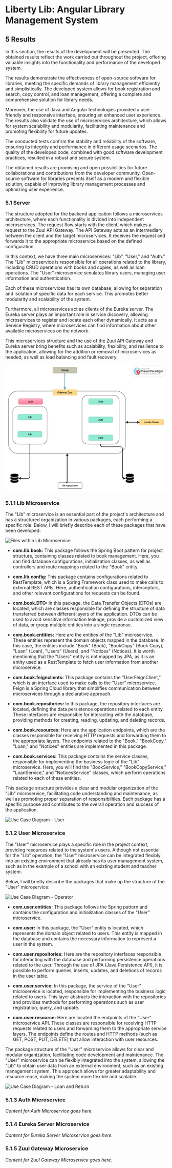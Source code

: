 # Liberty Lib: Angular Library Management System

## 5 Results

In this section, the results of the development will be presented. The obtained results reflect the work carried out throughout the project, offering valuable insights into the functionality and performance of the developed system. 

The results demonstrate the effectiveness of open-source software for libraries, meeting the specific demands of library management efficiently and simplistically. The developed system allows for book registration and search, copy control, and loan management, offering a complete and comprehensive solution for library needs.

Moreover, the use of Java and Angular technologies provided a user-friendly and responsive interface, ensuring an enhanced user experience. The results also validate the use of microservices architecture, which allows for system scalability and modularity, facilitating maintenance and promoting flexibility for future updates.

The conducted tests confirm the stability and reliability of the software, ensuring its integrity and performance in different usage scenarios. The quality of the developed code, combined with good software development practices, resulted in a robust and secure system.

The obtained results are promising and open possibilities for future collaborations and contributions from the developer community. Open-source software for libraries presents itself as a modern and flexible solution, capable of improving library management processes and optimizing user experience.

### 5.1 Server

The structure adopted for the backend application follows a microservices architecture, where each functionality is divided into independent microservices. The request flow starts with the client, which makes a request to the Zuul API Gateway. The API Gateway acts as an intermediary between the client and the target microservices. It receives the request and forwards it to the appropriate microservice based on the defined configuration.

In this context, we have three main microservices: "Lib", "User," and "Auth." The "Lib" microservice is responsible for all operations related to the library, including CRUD operations with books and copies, as well as loan operations. The "User" microservice simulates library users, managing user information and authentication.

Each of these microservices has its own database, allowing for separation and isolation of specific data for each service. This promotes better modularity and scalability of the system.

Furthermore, all microservices act as clients of the Eureka server. The Eureka server plays an important role in service discovery, allowing microservices to register and locate each other dynamically. It acts as a Service Registry, where microservices can find information about other available microservices on the network.

This microservices structure and the use of the Zuul API Gateway and Eureka server bring benefits such as scalability, flexibility, and resilience to the application, allowing for the addition or removal of microservices as needed, as well as load balancing and fault recovery.

![Backend General Structure](Untitled-Page-2(1).png)

### 5.1.1 Lib Microservice

The "Lib" microservice is an essential part of the project's architecture and has a structured organization in various packages, each performing a specific role. Below, I will briefly describe each of these packages that have been developed:

![Files within Lib Microservice](lib_files.png)

- **com.lib.book:** This package follows the Spring Boot pattern for project structure, containing classes related to book management. Here, you can find database configurations, initialization classes, as well as controllers and route mappings related to the "Book" entity.

- **com.lib.config:** This package contains configurations related to RestTemplate, which is a Spring Framework class used to make calls to external REST APIs. Here, authentication configurations, interceptors, and other relevant configurations for requests can be found.

- **com.book.DTO:** In this package, the Data Transfer Objects (DTOs) are located, which are classes responsible for defining the structure of data transferred between different layers of the application. DTOs can be used to avoid sensitive information leakage, provide a customized view of data, or group multiple entities into a single response.

- **com.book.entities:** Here are the entities of the "Lib" microservice. These entities represent the domain objects mapped in the database. In this case, the entities include "Book" (Book), "BookCopy" (Book Copy), "Loan" (Loan), "Users" (Users), and "Notices" (Notices). It is worth mentioning that the "Users" entity is not mapped by JPA, as it is an entity used as a RestTemplate to fetch user information from another microservice.

- **com.book.feignclients:** This package contains the "UserFeignClient," which is an interface used to make calls to the "User" microservice. Feign is a Spring Cloud library that simplifies communication between microservices through a declarative approach.

- **com.book.repositories:** In this package, the repository interfaces are located, defining the data persistence operations related to each entity. These interfaces are responsible for interacting with the database, providing methods for creating, reading, updating, and deleting records.

- **com.book.resources:** Here are the application endpoints, which are the classes responsible for receiving HTTP requests and forwarding them to the appropriate layers. The endpoints related to the "Book," "BookCopy," "Loan," and "Notices" entities are implemented in this package.

- **com.book.services:** This package contains the service classes, responsible for implementing the business logic of the "Lib" microservice. Here, you will find the "BookService," "BookCopyService," "LoanService," and "NoticesService" classes, which perform operations related to each of these entities.

This package structure provides a clear and modular organization of the "Lib" microservice, facilitating code understanding and maintenance, as well as promoting proper separation of responsibilities. Each package has a specific purpose and contributes to the overall operation and success of the application.

![Use Case Diagram - User](use_case_user.png)

### 5.1.2 User Microservice

The "User" microservice plays a specific role in the project context, providing resources related to the system's users. Although not essential for the "Lib" operation, the "User" microservice can be integrated flexibly into an existing environment that already has its user management system, such as in the example of a school with an existing student and teacher system.

Below, I will briefly describe the packages that make up the structure of the "User" microservice:

![Use Case Diagram - Operator](use_case_operator.png)

- **com.user.entities:** This package follows the Spring pattern and contains the configuration and initialization classes of the "User" microservice.

- **com.user:** In this package, the "User" entity is located, which represents the domain object related to users. This entity is mapped in the database and contains the necessary information to represent a user in the system.

- **com.user.repositories:** Here are the repository interfaces responsible for interacting with the database and performing persistence operations related to the user. Through the use of JPA (Java Persistence API), it is possible to perform queries, inserts, updates, and deletions of records in the user table.

- **com.user.service:** In this package, the service of the "User" microservice is located, responsible for implementing the business logic related to users. This layer abstracts the interaction with the repositories and provides methods for performing operations such as user registration, query, and update.

- **com.user.resource:** Here are located the endpoints of the "User" microservice API. These classes are responsible for receiving HTTP requests related to users and forwarding them to the appropriate service layers. The endpoints define the routes and HTTP methods (such as GET, POST, PUT, DELETE) that allow interaction with user resources.

The package structure of the "User" microservice allows for clear and modular organization, facilitating code development and maintenance. The "User" microservice can be flexibly integrated into the system, allowing the "Lib" to obtain user data from an external environment, such as an existing management system. This approach allows for greater adaptability and resource reuse, making the system more flexible and scalable.

![Use Case Diagram - Loan and Return](use_case_loan_return.png)

### 5.1.3 Auth Microservice

*Content for Auth Microservice goes here.*

### 5.1.4 Eureka Server Microservice

*Content for Eureka Server Microservice goes here.*

### 5.1.5 Zuul Gateway Microservice

*Content for Zuul Gateway Microservice goes here.*

